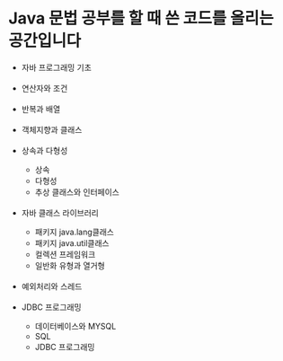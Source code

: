 <h1> Java 문법 공부를 할 때 쓴 코드를 올리는 공간입니다 </h1>

<ul>
  <li>자바 프로그래밍 기초</li><br>
  <li>연산자와 조건</li><br>
  <li>반복과 배열</li><br>
  <li>객체지향과 클래스</li><br>
  <li>상속과 다형성</li>
    <ul>
      <li>상속</li>
      <li>다형성</li>
      <li>추상 클래스와 인터페이스</li>
    </ul>
  <br><li>자바 클래스 라이브러리</li>
    <ul>
      <li>패키지 java.lang클래스</li>
      <li>패키지 java.util클래스</li>
      <li>컬렉션 프레임워크</li>
      <li>일반화 유형과 열거형</li>
    </ul>
  <br><li>예외처리와 스레드</li>
  <br><li>JDBC 프로그래밍</li>
    <ul>
      <li>데이터베이스와 MYSQL</li>
      <li>SQL</li>
      <li>JDBC 프로그래밍 </li>
    </ul>
</ul>
